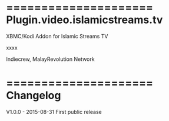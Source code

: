 =====================
Plugin.video.islamicstreams.tv
=====================

XBMC/Kodi Addon for Islamic Streams TV

xxxx

Indiecrew, MalayRevolution Network

=====================
Changelog
=====================

V1.0.0 - 2015-08-31
First public release
